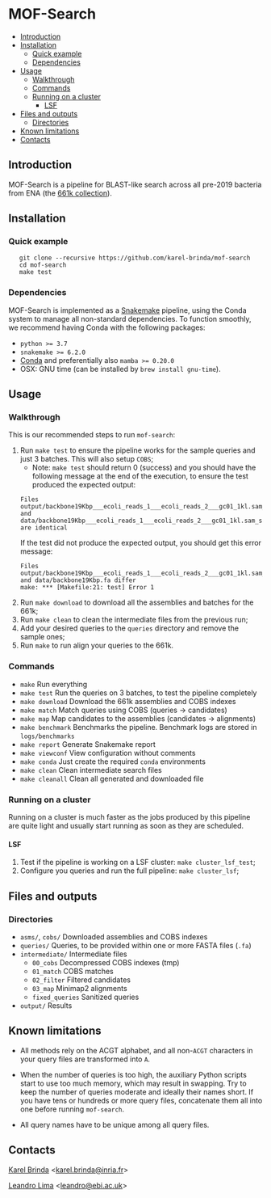 # MOF-Search

<!-- vim-markdown-toc GFM -->

* [Introduction](#introduction)
* [Installation](#installation)
  * [Quick example](#quick-example)
  * [Dependencies](#dependencies)
* [Usage](#usage)
  * [Walkthrough](#walkthrough)
  * [Commands](#commands)
  * [Running on a cluster](#running-on-a-cluster)
    * [LSF](#lsf)
* [Files and outputs](#files-and-outputs)
  * [Directories](#directories)
* [Known limitations](#known-limitations)
* [Contacts](#contacts)

<!-- vim-markdown-toc -->


## Introduction

MOF-Search is a pipeline for BLAST-like search across all pre-2019 bacteria
from ENA (the [661k collection](https://doi.org/10.1371/journal.pbio.3001421)).



## Installation

### Quick example


```
   git clone --recursive https://github.com/karel-brinda/mof-search
   cd mof-search
   make test
```


### Dependencies

MOF-Search is implemented as a [Snakemake](https://snakemake.github.io)
pipeline, using the Conda system to manage all non-standard dependencies. To function smoothly, we recommend having Conda with the following packages:


* `python >= 3.7`
* `snakemake >= 6.2.0`
* [Conda](https://docs.conda.io/en/latest/miniconda.html) and preferentially also `mamba >= 0.20.0`
*  OSX: GNU time (can be installed by `brew install gnu-time`).



## Usage

### Walkthrough

This is our recommended steps to run `mof-search`:

1. Run `make test` to ensure the pipeline works for the sample queries and just 3 batches. This will also setup `COBS`;
    * Note: `make test` should return 0 (success) and you should have the following message at the end of the execution,
    to ensure the test produced the expected output:
    ```
    Files output/backbone19Kbp___ecoli_reads_1___ecoli_reads_2___gc01_1kl.sam_summary.xz and data/backbone19Kbp___ecoli_reads_1___ecoli_reads_2___gc01_1kl.sam_summary.xz are identical
    ```
    If the test did not produce the expected output, you should get this error message:
    ```
    Files output/backbone19Kbp___ecoli_reads_1___ecoli_reads_2___gc01_1kl.sam_summary.xz and data/backbone19Kbp.fa differ
    make: *** [Makefile:21: test] Error 1
    ```
2. Run `make download` to download all the assemblies and batches for the 661k;
3. Run `make clean` to clean the intermediate files from the previous run;
4. Add your desired queries to the `queries` directory and remove the sample ones;
5. Run `make` to run align your queries to the 661k.


### Commands

* `make`            Run everything
* `make test`       Run the queries on 3 batches, to test the pipeline completely
* `make download`   Download the 661k assemblies and COBS indexes
* `make match`      Match queries using COBS (queries -> candidates)
* `make map`        Map candidates to the assemblies (candidates -> alignments)
* `make benchmark`  Benchmarks the pipeline. Benchmark logs are stored in `logs/benchmarks`
* `make report`     Generate Snakemake report
* `make viewconf`   View configuration without comments
* `make conda`      Just create the required `conda` environments
* `make clean`      Clean intermediate search files
* `make cleanall`   Clean all generated and downloaded file

### Running on a cluster

Running on a cluster is much faster as the jobs produced by this pipeline are quite light and usually start running as
soon as they are scheduled.

#### LSF

1. Test if the pipeline is working on a LSF cluster: `make cluster_lsf_test`;
2. Configure you queries and run the full pipeline: `make cluster_lsf`;



## Files and outputs

### Directories

* `asms/`, `cobs/` Downloaded assemblies and COBS indexes
* `queries/` Queries, to be provided within one or more FASTA files (`.fa`)
* `intermediate/` Intermediate files
   * `00_cobs` Decompressed COBS indexes (tmp)
   * `01_match` COBS matches
   * `02_filter` Filtered candidates
   * `03_map` Minimap2 alignments
   * `fixed_queries` Sanitized queries
* `output/` Results



## Known limitations


* All methods rely on the ACGT alphabet, and all non-`ACGT` characters in your query files are transformed into `A`.

* When the number of queries is too high, the auxiliary Python scripts start to use too much memory, which may result in swapping. Try to keep the number of queries moderate and ideally their names short. If you have tens or hundreds or more query files, concatenate them all into one before running `mof-search`.

* All query names have to be unique among all query files.



## Contacts

[Karel Brinda](http://karel-brinda.github.io) \<karel.brinda@inria.fr\>

[Leandro Lima](https://github.com/leoisl) \<leandro@ebi.ac.uk\>
